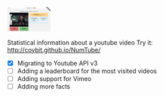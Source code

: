 <img src="https://github.com/coybit/NumTube/raw/master/shot.png"  width="100"/>

Statistical information about a youtube video
Try it: http://coybit.github.io/NumTube/

- [x] Migrating to Youtube API v3
- [ ] Adding a leaderboard for the most visited videos
- [ ] Adding support for Vimeo
- [ ] Adding more facts
